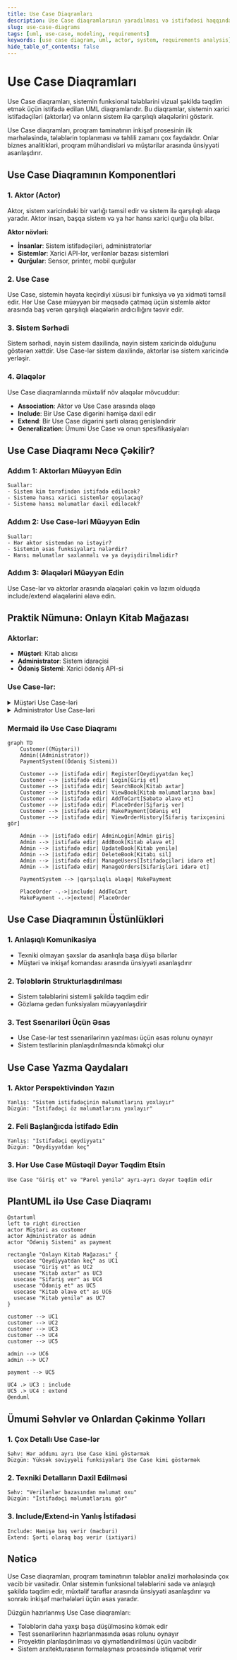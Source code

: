 ```yaml
---
title: Use Case Diaqramları
description: Use Case diaqramlarının yaradılması və istifadəsi haqqında ətraflı məlumat
slug: use-case-diagrams
tags: [uml, use-case, modeling, requirements]
keywords: [use case diagram, uml, actor, system, requirements analysis]
hide_table_of_contents: false
---
```


# Use Case Diaqramları

Use Case diaqramları, sistemin funksional tələblərini vizual şəkildə təqdim etmək üçün istifadə edilən UML diaqramlarıdır. Bu diaqramlar, sistemin xarici istifadəçiləri (aktorlar) və onların sistem ilə qarşılıqlı əlaqələrini göstərir.

Use Case diaqramları, proqram təminatının inkişaf prosesinin ilk mərhələsində, tələblərin toplanması və təhlili zamanı çox faydalıdır. Onlar biznes analitikləri, proqram mühəndisləri və müştərilər arasında ünsiyyəti asanlaşdırır.

## Use Case Diaqramının Komponentləri

### 1. Aktor (Actor)

Aktor, sistem xaricindəki bir varlığı təmsil edir və sistem ilə qarşılıqlı əlaqə yaradır. Aktor insan, başqa sistem və ya hər hansı xarici qurğu ola bilər.

**Aktor növləri:**
- **İnsanlar**: Sistem istifadəçiləri, administratorlar
- **Sistemlər**: Xarici API-lər, verilənlər bazası sistemləri
- **Qurğular**: Sensor, printer, mobil qurğular

### 2. Use Case

Use Case, sistemin həyata keçirdiyi xüsusi bir funksiya və ya xidməti təmsil edir. Hər Use Case müəyyən bir məqsədə çatmaq üçün sistemlə aktor arasında baş verən qarşılıqlı əlaqələrin ardıcıllığını təsvir edir.

### 3. Sistem Sərhədi

Sistem sərhədi, nəyin sistem daxilində, nəyin sistem xaricində olduğunu göstərən xəttdir. Use Case-lər sistem daxilində, aktorlar isə sistem xaricində yerləşir.

### 4. Əlaqələr

Use Case diaqramlarında müxtəlif növ əlaqələr mövcuddur:
- **Association**: Aktor və Use Case arasında əlaqə
- **Include**: Bir Use Case digərini həmişə daxil edir
- **Extend**: Bir Use Case digərini şərti olaraq genişləndirir
- **Generalization**: Ümumi Use Case və onun spesifikasiyaları

## Use Case Diaqramı Necə Çəkilir?

### Addım 1: Aktorları Müəyyən Edin

```
Suallar:
- Sistem kim tərəfindən istifadə ediləcək?
- Sistemə hansı xarici sistemlər qoşulacaq?
- Sistemə hansı məlumatlar daxil ediləcək?
```

### Addım 2: Use Case-ləri Müəyyən Edin

```
Suallar:
- Hər aktor sistemdən nə istəyir?
- Sistemin əsas funksiyaları nələrdir?
- Hansı məlumatlar saxlanmalı və ya dəyişdirilməlidir?
```

### Addım 3: Əlaqələri Müəyyən Edin

Use Case-lər və aktorlar arasında əlaqələri çəkin və lazım olduqda include/extend əlaqələrini əlavə edin.

## Praktik Nümunə: Onlayn Kitab Mağazası

### Aktorlar:
- **Müştəri**: Kitab alıcısı
- **Administrator**: Sistem idarəçisi
- **Ödəniş Sistemi**: Xarici ödəniş API-si

### Use Case-lər:

<details>
<summary>Müştəri Use Case-ləri</summary>

```
1. Qeydiyyatdan keç
2. Giriş et
3. Kitab axtar
4. Kitab məlumatlarına bax
5. Səbətə əlavə et
6. Səbətdən sil
7. Sifariş ver
8. Ödəniş et
9. Sifariş tarixçəsini gör
```
</details>

<details>
<summary>Administrator Use Case-ləri</summary>

```
1. Sistemə giriş et
2. Kitab əlavə et
3. Kitab məlumatlarını yenilə
4. Kitabı sil
5. İstifadəçiləri idarə et
6. Sifarişləri idarə et
7. Hesabatları gör
```
</details>

### Mermaid ilə Use Case Diaqramı

```mermaid
graph TD
    Customer((Müştəri))
    Admin((Administrator))
    PaymentSystem((Ödəniş Sistemi))
    
    Customer --> |istifadə edir| Register[Qeydiyyatdan keç]
    Customer --> |istifadə edir| Login[Giriş et]
    Customer --> |istifadə edir| SearchBook[Kitab axtar]
    Customer --> |istifadə edir| ViewBook[Kitab məlumatlarına bax]
    Customer --> |istifadə edir| AddToCart[Səbətə əlavə et]
    Customer --> |istifadə edir| PlaceOrder[Sifariş ver]
    Customer --> |istifadə edir| MakePayment[Ödəniş et]
    Customer --> |istifadə edir| ViewOrderHistory[Sifariş tarixçəsini gör]
    
    Admin --> |istifadə edir| AdminLogin[Admin giriş]
    Admin --> |istifadə edir| AddBook[Kitab əlavə et]
    Admin --> |istifadə edir| UpdateBook[Kitab yenilə]
    Admin --> |istifadə edir| DeleteBook[Kitabı sil]
    Admin --> |istifadə edir| ManageUsers[İstifadəçiləri idarə et]
    Admin --> |istifadə edir| ManageOrders[Sifarişləri idarə et]
    
    PaymentSystem --> |qarşılıqlı əlaqə| MakePayment
    
    PlaceOrder -.->|include| AddToCart
    MakePayment -.->|extend| PlaceOrder
```

## Use Case Diaqramının Üstünlükləri

### 1. Anlaşıqlı Komunikasiya
- Texniki olmayan şəxslər də asanlıqla başa düşə bilərlər
- Müştəri və inkişaf komandası arasında ünsiyyəti asanlaşdırır

### 2. Tələblərin Strukturlaşdırılması
- Sistem tələblərini sistemli şəkildə təqdim edir
- Gözləmə gedən funksiyaları müəyyənləşdirir

### 3. Test Ssenariləri Üçün Əsas
- Use Case-lər test ssenarilərinın yazılması üçün əsas rolunu oynayır
- Sistem testlərinin planlaşdırılmasında köməkçi olur

## Use Case Yazma Qaydaları

### 1. Aktor Perspektivindən Yazın
```
Yanlış: "Sistem istifadəçinin məlumatlarını yoxlayır"
Düzgün: "İstifadəçi öz məlumatlarını yoxlayır"
```

### 2. Feli Başlanğıcda İstifadə Edin
```
Yanlış: "Istifadəçi qeydiyyatı"
Düzgün: "Qeydiyyatdan keç"
```

### 3. Hər Use Case Müstəqil Dəyər Təqdim Etsin
```
Use Case "Giriş et" və "Parol yenilə" ayrı-ayrı dəyər təqdim edir
```

## PlantUML ilə Use Case Diaqramı

```plantuml
@startuml
left to right direction
actor Müştəri as customer
actor Administrator as admin
actor "Ödəniş Sistemi" as payment

rectangle "Onlayn Kitab Mağazası" {
  usecase "Qeydiyyatdan keç" as UC1
  usecase "Giriş et" as UC2
  usecase "Kitab axtar" as UC3
  usecase "Sifariş ver" as UC4
  usecase "Ödəniş et" as UC5
  usecase "Kitab əlavə et" as UC6
  usecase "Kitab yenilə" as UC7
}

customer --> UC1
customer --> UC2
customer --> UC3
customer --> UC4
customer --> UC5

admin --> UC6
admin --> UC7

payment --> UC5

UC4 .> UC3 : include
UC5 .> UC4 : extend
@enduml
```

## Ümumi Səhvlər və Onlardan Çəkinmə Yolları

### 1. Çox Detallı Use Case-lər
```
Səhv: Hər addımı ayrı Use Case kimi göstərmək
Düzgün: Yüksək səviyyəli funksiyaları Use Case kimi göstərmək
```

### 2. Texniki Detalların Daxil Edilməsi
```
Səhv: "Verilənlər bazasından məlumat oxu"
Düzgün: "İstifadəçi məlumatlarını gör"
```

### 3. Include/Extend-in Yanlış İstifadəsi
```
Include: Həmişə baş verir (məcburi)
Extend: Şərti olaraq baş verir (ixtiyari)
```

## Nəticə

Use Case diaqramları, proqram təminatının tələblər analizi mərhələsində çox vacib bir vasitədir. Onlar sistemin funksional tələblərini sadə və anlaşıqlı şəkildə təqdim edir, müxtəlif tərəflər arasında ünsiyyəti asanlaşdırır və sonrakı inkişaf mərhələləri üçün əsas yaradır.

Düzgün hazırlanmış Use Case diaqramları:
- Tələblərin daha yaxşı başa düşülməsinə kömək edir
- Test ssenarilərinın hazırlanmasında əsas rolunu oynayır
- Proyektin planlaşdırılması və qiymətləndirilməsi üçün vacibdir
- Sistem arxitekturasının formalaşması prosesində istiqamət verir